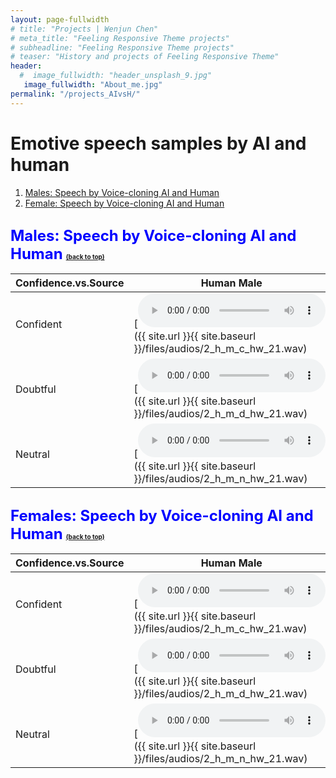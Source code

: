 ```yaml
---
layout: page-fullwidth
# title: "Projects | Wenjun Chen"
# meta_title: "Feeling Responsive Theme projects"
# subheadline: "Feeling Responsive Theme projects"
# teaser: "History and projects of Feeling Responsive Theme"
header:
  #  image_fullwidth: "header_unsplash_9.jpg"
   image_fullwidth: "About_me.jpg"
permalink: "/projects_AIvsH/"
---
```


<!-- <body> -->

<h1 id="table-of-contents">Emotive speech samples by AI and human</h1>
<ol>
  <li><a href="#AIvsHuman-m">Males: Speech by Voice-cloning AI and Human</a></li>
  <li><a href="#AIvsHuman-f">Female: Speech by Voice-cloning AI and Human</a></li>

  
</ol>

<h2 id="AIvsHuman-m"><font size="5"><span style="color:blue">Males: Speech by Voice-cloning AI and Human</span></font> <a href="#table-of-contents" style="font-size:10px;">(back to top)</a></h2>

<!-- </body> -->

| Confidence.vs.Source | Human Male | AI Male |
| --- | --- | --- |
| Confident | [<audio src="{{ site.url }}{{ site.baseurl }}/files/audios/2_h_m_c_hw_21.wav" type="audio/wav" controls></audio>]({{ site.url }}{{ site.baseurl }}/files/audios/2_h_m_c_hw_21.wav) | [<audio src="{{ site.url }}{{ site.baseurl }}/files/audios/2_ai_m_c_hw_g_21.wav" type="audio/wav" controls></audio>]({{ site.url }}{{ site.baseurl }}/files/audios/2_ai_m_c_hw_g_21.wav) |
| Doubtful | [<audio src="{{ site.url }}{{ site.baseurl }}/files/audios/2_h_m_d_hw_21.wav" type="audio/wav" controls></audio>]({{ site.url }}{{ site.baseurl }}/files/audios/2_h_m_d_hw_21.wav) | [<audio src="{{ site.url }}{{ site.baseurl }}/files/audios/2_ai_m_d_hw_g_21.wav" type="audio/wav" controls></audio>]({{ site.url }}{{ site.baseurl }}/files/audios/2_ai_m_d_hw_g_21.wav) |
| Neutral | [<audio src="{{ site.url }}{{ site.baseurl }}/files/audios/2_h_m_n_hw_21.wav" type="audio/wav" controls></audio>]({{ site.url }}{{ site.baseurl }}/files/audios/2_h_m_n_hw_21.wav) | [<audio src="{{ site.url }}{{ site.baseurl }}/files/audios/2_ai_m_n_hw_g_21.wav" type="audio/wav" controls></audio>]({{ site.url }}{{ site.baseurl }}/files/audios/2_ai_m_n_hw_g_21.wav) |

<h2 id="AIvsHuman-f"><font size="5"><span style="color:blue">Females: Speech by Voice-cloning AI and Human</span></font> <a href="#table-of-contents" style="font-size:10px;">(back to top)</a></h2>

<!-- </body> -->

| Confidence.vs.Source | Human Male | AI Male |
| --- | --- | --- |
| Confident | [<audio src="{{ site.url }}{{ site.baseurl }}/files/audios/9_h_f_c_hw_20.wav" type="audio/wav" controls></audio>]({{ site.url }}{{ site.baseurl }}/files/audios/2_h_m_c_hw_21.wav) | [<audio src="{{ site.url }}{{ site.baseurl }}/files/audios/9_ai_f_c_hw_g_20.wav" type="audio/wav" controls></audio>]({{ site.url }}{{ site.baseurl }}/files/audios/9_ai_f_c_hw_g_20.wav) |
| Doubtful | [<audio src="{{ site.url }}{{ site.baseurl }}/files/audios/9_h_f_d_hw_20.wav" type="audio/wav" controls></audio>]({{ site.url }}{{ site.baseurl }}/files/audios/2_h_m_d_hw_21.wav) | [<audio src="{{ site.url }}{{ site.baseurl }}/files/audios/9_ai_f_d_hw_g_20.wav" type="audio/wav" controls></audio>]({{ site.url }}{{ site.baseurl }}/files/audios/9_ai_f_d_hw_g_20.wav) |
| Neutral | [<audio src="{{ site.url }}{{ site.baseurl }}/files/audios/9_h_f_n_hw_20.wav" type="audio/wav" controls></audio>]({{ site.url }}{{ site.baseurl }}/files/audios/2_h_m_n_hw_21.wav) | [<audio src="{{ site.url }}{{ site.baseurl }}/files/audios/9_ai_f_n_hw_g_20.wav" type="audio/wav" controls></audio>]({{ site.url }}{{ site.baseurl }}/files/audios/9_ai_f_n_hw_g_20.wav) |


